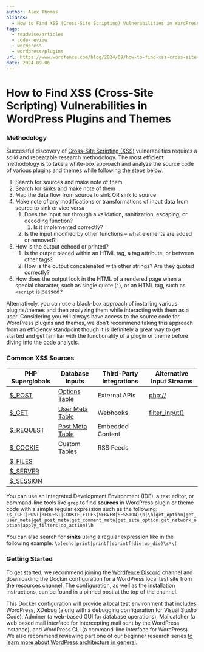 ```yaml
---
author: Alex Thomas
aliases:
  - How to Find XSS (Cross-Site Scripting) Vulnerabilities in WordPress Plugins and Themes
tags:
  - readwise/articles
  - code-review
  - wordpress
  - wordpress/plugins
url: https://www.wordfence.com/blog/2024/09/how-to-find-xss-cross-site-scripting-vulnerabilities-in-wordpress-plugins-and-themes/?__readwiseLocation=
date: 2024-09-06
---
```

# How to Find XSS (Cross-Site Scripting) Vulnerabilities in WordPress Plugins and Themes

### Methodology
  Successful discovery of [Cross-Site Scripting (XSS)](../../Dev,%20ICT%20&%20Cybersec/Web%20&%20Network%20Hacking/Cross-Site%20Scripting%20(XSS).md) vulnerabilities requires a solid and repeatable research methodology. The most efficient methodology is to take a white-box approach and analyze the source code of various plugins and themes while following the steps below:
  1. Search for sources and make note of them
  2. Search for sinks and make note of them
  3. Map the data flow from source to sink OR sink to source
  4. Make note of any modifications or transformations of input data from source to sink or vice versa
	  1. Does the input run through a validation, sanitization, escaping, or decoding function?
		  1. Is it implemented correctly?
	  2. Is the input modified by other functions – what elements are added or removed?
  5. How is the output echoed or printed?
	  1. Is the output placed within an HTML tag, a tag attribute, or between other tags?
	  2. How is the output concatenated with other strings? Are they quoted correctly?
  6. How does the output look in the HTML of a rendered page when a special character, such as single quote (`‘`), or an HTML tag, such as `<script` is passed?

  Alternatively, you can use a black-box approach of installing various plugins/themes and then analyzing them while interacting with them as a user. Considering you will always have access to the source code for WordPress plugins and themes, we don’t recommend taking this approach from an efficiency standpoint though it is definitely a great way to get started and get familiar with the functionality of a plugin or theme before diving into the code analysis. [](https://read.readwise.io/read/01j7398ayq5r3zn286wnq3sp9f)

### Common XSS Sources

| PHP Superglobals                                                          | Database Inputs                                                                        | Third-Party Integrations | Alternative Input Streams                                                 |
| ------------------------------------------------------------------------- | -------------------------------------------------------------------------------------- | ------------------------ | ------------------------------------------------------------------------- |
| [$_POST](https://www.php.net/manual/en/reserved.variables.post.php)       | [Options Table](https://codex.wordpress.org/Database_Description#Table:_wp_options)    | External APIs            | [php://](https://www.php.net/manual/en/wrappers.php.php)                  |
| [$_GET](https://www.php.net/manual/en/reserved.variables.get.php)         | [User Meta Table](https://codex.wordpress.org/Database_Description#Table:_wp_usermeta) | Webhooks                 | [filter_input()](https://www.php.net/manual/en/function.filter-input.php) |
| [$_REQUEST](https://www.php.net/manual/en/reserved.variables.request.php) | [Post Meta Table](https://codex.wordpress.org/Database_Description#Table:_wp_postmeta) | Embedded Content         |                                                                           |
| [$_COOKIE](https://www.php.net/manual/en/reserved.variables.cookies.php)  | Custom Tables                                                                          | RSS Feeds                |                                                                           |
| [$_FILES](https://www.php.net/manual/en/reserved.variables.files.php)     |                                                                                        |                          |                                                                           |
| [$_SERVER](https://www.php.net/manual/en/reserved.variables.server.php)   |                                                                                        |                          |                                                                           |
| [$_SESSION](https://www.php.net/manual/en/reserved.variables.session.php) |                                                                                        |                          |                                                                           |
[](https://read.readwise.io/read/01j73996wqt7qcr2ba8ew2t6p6)


You can use an Integrated Development Environment (IDE), a text editor, or command-line tools like `grep` to find **sources** in WordPress plugin or theme code with a simple regular expression such as the following:  [](https://read.readwise.io/read/01j739ayxhfzfnc77qez7tqbxc)
`\$_(GET|POST|REQUEST|COOKIE|FILES|SERVER|SESSION)\b|\b(get_option|get_user_meta|get_post_meta|get_comment_meta|get_site_option|get_network_option|apply_filters|do_action)\b`


You can also search for **sinks** using a regular expression like in the following example:
`\b(echo|print|printf|sprintf|die|wp_die)\s*\(`
 [](https://read.readwise.io/read/01j739bxb8g9zbawqk8hcvb2ne)

### Getting Started
  To get started, we recommend joining the [Wordfence Discord](https://discord.com/invite/awPVjTNTrn) channel and downloading the Docker configuration for a WordPress local test site from the [resources](https://discordapp.com/channels/1197901373581303849/1199013923173712023) channel. The configuration, as well as the installation instructions, can be found in a pinned post at the top of the channel.
  
  This Docker configuration will provide a local test environment that includes WordPress, XDebug (along with a debugging configuration for Visual Studio Code), Adminer (a web-based GUI for database operations), Mailcatcher (a web based mail interface for intercepting mail sent by the WordPress instance), and WordPress CLI (a command-line interface for WordPress). We also recommend reviewing part one of our beginner research series [to learn more about WordPress architecture in general](https://www.wordfence.com/blog/2024/07/wordpress-security-research-series-wordpress-request-architecture-and-hooks/).
 [](https://read.readwise.io/read/01j739j7sm5wspntdjy45zh5dx)

